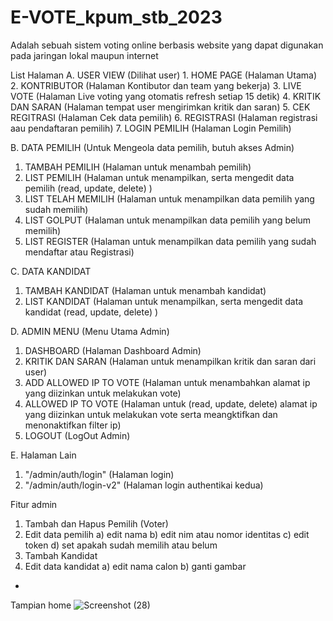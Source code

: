 # E-VOTE_kpum_stb_2023

Adalah sebuah sistem voting online berbasis website yang dapat digunakan pada jaringan lokal maupun internet

List Halaman
A. USER VIEW (Dilihat user)
    1. HOME PAGE (Halaman Utama)
    2. KONTRIBUTOR (Halaman Kontibutor dan team yang bekerja)
    3. LIVE VOTE (Halaman Live voting yang otomatis refresh setiap 15 detik)
    4. KRITIK DAN SARAN (Halaman tempat user mengirimkan kritik dan saran)
    5. CEK REGITRASI (Halaman Cek data pemilih)
    6. REGISTRASI (Halaman registrasi aau pendaftaran pemilih)
    7. LOGIN PEMILIH (Halaman Login Pemilih)
    
B. DATA PEMILIH (Untuk Mengeola data pemilih, butuh akses Admin)
   1. TAMBAH PEMILIH (Halaman untuk menambah pemilih)
   2. LIST PEMILIH (Halaman untuk menampilkan, serta mengedit data pemilih (read, update, delete) )
   3. LIST TELAH MEMILIH (Halaman untuk menampilkan data pemilih yang sudah memilih)
   4. LIST GOLPUT (Halaman untuk menampilkan data pemilih yang belum memilih)
   5. LIST REGISTER (Halaman untuk menampilkan data pemilih yang sudah mendaftar atau Registrasi)

C. DATA KANDIDAT
   1. TAMBAH KANDIDAT (Halaman untuk menambah kandidat)
   2. LIST KANDIDAT (Halaman untuk menampilkan, serta mengedit data kandidat (read, update, delete) )
      
D. ADMIN MENU (Menu Utama Admin)
   1. DASHBOARD (Halaman Dashboard Admin)
   2. KRITIK DAN SARAN (Halaman untuk menampilkan kritik dan saran dari user)
   3. ADD ALLOWED IP TO VOTE (Halaman untuk menambahkan alamat ip yang diizinkan untuk melakukan vote)
   4. ALLOWED IP TO VOTE (Halaman untuk (read, update, delete) alamat ip yang diizinkan untuk melakukan vote serta meangktifkan dan menonaktifkan filter ip)
   5. LOGOUT (LogOut Admin)

E. Halaman Lain
   1. "/admin/auth/login" (Halaman login)
   1. "/admin/auth/login-v2" (Halaman login authentikai kedua)

Fitur admin
1. Tambah dan Hapus Pemilih (Voter)
2. Edit data pemilih
   a) edit nama
   b) edit nim atau nomor identitas
   c) edit token
   d) set apakah sudah memilih atau belum
3. Tambah Kandidat
4. Edit data kandidat
   a) edit nama calon
   b) ganti gambar

- 
Tampian home
![Screenshot (28)](https://github.com/affalximam/E-VOTE_kpum_stb_2023/assets/62225185/e30c1b74-592c-4d0f-b585-7a6d65efc73b)


